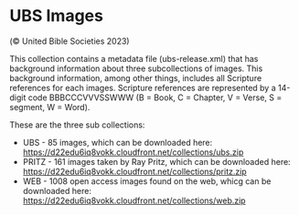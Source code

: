 # UBS Images 

(© United Bible Societies 2023)

This collection contains a metadata file (ubs-release.xml) that has background information about three subcollections of images. This background information, among other things, includes all Scripture references for each images. Scripture references are represented by a 14-digit code BBBCCCVVVSSWWW (B = Book, C = Chapter, V = Verse, S = segment, W = Word).

These are the three sub collections:

* UBS - 85 images, which can be downloaded here: https://d22edu6iq8vokk.cloudfront.net/collections/ubs.zip
* PRITZ - 161 images taken by Ray Pritz, which can be downloaded here: https://d22edu6iq8vokk.cloudfront.net/collections/pritz.zip 
* WEB - 1008 open access images found on the web, whicg can be downloaded here: https://d22edu6iq8vokk.cloudfront.net/collections/web.zip

